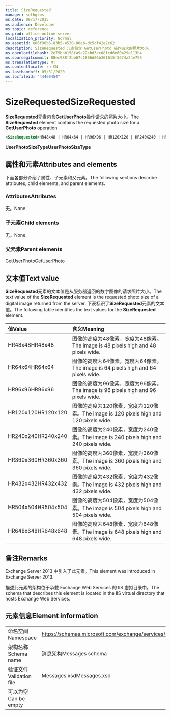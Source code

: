 ```yaml
---
title: SizeRequested
manager: sethgros
ms.date: 09/17/2015
ms.audience: Developer
ms.topic: reference
ms.prod: office-online-server
localization_priority: Normal
ms.assetid: e86f98b6-83b5-4530-80eb-dc5df42e2c62
description: SizeRequested 元素包含 GetUserPhoto 操作请求的照片大小。
ms.openlocfilehash: 2e79bbb158fa9a22cbd3ec08fcd6e60429e113b4
ms.sourcegitcommit: 88ec988f2bb67c1866d06b361615f3674a24e795
ms.translationtype: MT
ms.contentlocale: zh-CN
ms.lasthandoff: 05/31/2020
ms.locfileid: "44460454"
---
```

# <a name="sizerequested"></a><span data-ttu-id="ef3ee-103">SizeRequested</span><span class="sxs-lookup"><span data-stu-id="ef3ee-103">SizeRequested</span></span>

<span data-ttu-id="ef3ee-104">**SizeRequested**元素包含**GetUserPhoto**操作请求的照片大小。</span><span class="sxs-lookup"><span data-stu-id="ef3ee-104">The **SizeRequested** element contains the requested photo size for a **GetUserPhoto** operation.</span></span> 
  
```XML
<SizeRequested>HR48x48 | HR64x64 | HR96X96 | HR120X120 | HR240X240 | HR360X360 | HR432X432 | HR504X504 | HR648X648</SizeRequested>
```

 <span data-ttu-id="ef3ee-105">**UserPhotoSizeType**</span><span class="sxs-lookup"><span data-stu-id="ef3ee-105">**UserPhotoSizeType**</span></span>
## <a name="attributes-and-elements"></a><span data-ttu-id="ef3ee-106">属性和元素</span><span class="sxs-lookup"><span data-stu-id="ef3ee-106">Attributes and elements</span></span>

<span data-ttu-id="ef3ee-107">下面各部分介绍了属性、子元素和父元素。</span><span class="sxs-lookup"><span data-stu-id="ef3ee-107">The following sections describe attributes, child elements, and parent elements.</span></span>
  
### <a name="attributes"></a><span data-ttu-id="ef3ee-108">Attributes</span><span class="sxs-lookup"><span data-stu-id="ef3ee-108">Attributes</span></span>

<span data-ttu-id="ef3ee-109">无。</span><span class="sxs-lookup"><span data-stu-id="ef3ee-109">None.</span></span>
  
### <a name="child-elements"></a><span data-ttu-id="ef3ee-110">子元素</span><span class="sxs-lookup"><span data-stu-id="ef3ee-110">Child elements</span></span>

<span data-ttu-id="ef3ee-111">无。</span><span class="sxs-lookup"><span data-stu-id="ef3ee-111">None.</span></span>
  
### <a name="parent-elements"></a><span data-ttu-id="ef3ee-112">父元素</span><span class="sxs-lookup"><span data-stu-id="ef3ee-112">Parent elements</span></span>

[<span data-ttu-id="ef3ee-113">GetUserPhoto</span><span class="sxs-lookup"><span data-stu-id="ef3ee-113">GetUserPhoto</span></span>](getuserphoto.md)
  
## <a name="text-value"></a><span data-ttu-id="ef3ee-114">文本值</span><span class="sxs-lookup"><span data-stu-id="ef3ee-114">Text value</span></span>

<span data-ttu-id="ef3ee-115">**SizeRequested**元素的文本值是从服务器返回的数字图像的请求照片大小。</span><span class="sxs-lookup"><span data-stu-id="ef3ee-115">The text value of the **SizeRequested** element is the requested photo size of a digital image returned from the server.</span></span> <span data-ttu-id="ef3ee-116">下表标识了**SizeRequested**元素的文本值。</span><span class="sxs-lookup"><span data-stu-id="ef3ee-116">The following table identifies the text values for the **SizeRequested** element.</span></span> 
  
|<span data-ttu-id="ef3ee-117">**值**</span><span class="sxs-lookup"><span data-stu-id="ef3ee-117">**Value**</span></span>|<span data-ttu-id="ef3ee-118">**含义**</span><span class="sxs-lookup"><span data-stu-id="ef3ee-118">**Meaning**</span></span>|
|:-----|:-----|
|<span data-ttu-id="ef3ee-119">HR48x48</span><span class="sxs-lookup"><span data-stu-id="ef3ee-119">HR48x48</span></span>  <br/> |<span data-ttu-id="ef3ee-120">图像的高度为48像素，宽度为48像素。</span><span class="sxs-lookup"><span data-stu-id="ef3ee-120">The image is 48 pixels high and 48 pixels wide.</span></span>  <br/> |
|<span data-ttu-id="ef3ee-121">HR64x64</span><span class="sxs-lookup"><span data-stu-id="ef3ee-121">HR64x64</span></span>  <br/> |<span data-ttu-id="ef3ee-122">图像的高度为64像素，宽度为64像素。</span><span class="sxs-lookup"><span data-stu-id="ef3ee-122">The image is 64 pixels high and 64 pixels wide.</span></span>  <br/> |
|<span data-ttu-id="ef3ee-123">HR96x96</span><span class="sxs-lookup"><span data-stu-id="ef3ee-123">HR96x96</span></span>  <br/> |<span data-ttu-id="ef3ee-124">图像的高度为96像素，宽度为96像素。</span><span class="sxs-lookup"><span data-stu-id="ef3ee-124">The image is 96 pixels high and 96 pixels wide.</span></span>  <br/> |
|<span data-ttu-id="ef3ee-125">HR120x120</span><span class="sxs-lookup"><span data-stu-id="ef3ee-125">HR120x120</span></span>  <br/> |<span data-ttu-id="ef3ee-126">图像的高度为120像素，宽度为120像素。</span><span class="sxs-lookup"><span data-stu-id="ef3ee-126">The image is 120 pixels high and 120 pixels wide.</span></span>  <br/> |
|<span data-ttu-id="ef3ee-127">HR240x240</span><span class="sxs-lookup"><span data-stu-id="ef3ee-127">HR240x240</span></span>  <br/> |<span data-ttu-id="ef3ee-128">图像的高度为240像素，宽度为240像素。</span><span class="sxs-lookup"><span data-stu-id="ef3ee-128">The image is 240 pixels high and 240 pixels wide.</span></span>  <br/> |
|<span data-ttu-id="ef3ee-129">HR360x360</span><span class="sxs-lookup"><span data-stu-id="ef3ee-129">HR360x360</span></span>  <br/> |<span data-ttu-id="ef3ee-130">图像的高度为360像素，宽度为360像素。</span><span class="sxs-lookup"><span data-stu-id="ef3ee-130">The image is 360 pixels high and 360 pixels wide.</span></span>  <br/> |
|<span data-ttu-id="ef3ee-131">HR432x432</span><span class="sxs-lookup"><span data-stu-id="ef3ee-131">HR432x432</span></span>  <br/> |<span data-ttu-id="ef3ee-132">图像的高度为432像素，宽度为432像素。</span><span class="sxs-lookup"><span data-stu-id="ef3ee-132">The image is 432 pixels high and 432 pixels wide.</span></span>  <br/> |
|<span data-ttu-id="ef3ee-133">HR504x504</span><span class="sxs-lookup"><span data-stu-id="ef3ee-133">HR504x504</span></span>  <br/> |<span data-ttu-id="ef3ee-134">图像的高度为504像素，宽度为504像素。</span><span class="sxs-lookup"><span data-stu-id="ef3ee-134">The image is 504 pixels high and 504 pixels wide.</span></span>  <br/> |
|<span data-ttu-id="ef3ee-135">HR648x648</span><span class="sxs-lookup"><span data-stu-id="ef3ee-135">HR648x648</span></span>  <br/> |<span data-ttu-id="ef3ee-136">图像的高度为648像素，宽度为648像素。</span><span class="sxs-lookup"><span data-stu-id="ef3ee-136">The image is 648 pixels high and 648 pixels wide.</span></span>  <br/> |
   
## <a name="remarks"></a><span data-ttu-id="ef3ee-137">备注</span><span class="sxs-lookup"><span data-stu-id="ef3ee-137">Remarks</span></span>

<span data-ttu-id="ef3ee-138">Exchange Server 2013 中引入了此元素。</span><span class="sxs-lookup"><span data-stu-id="ef3ee-138">This element was introduced in Exchange Server 2013.</span></span>
  
<span data-ttu-id="ef3ee-139">描述此元素的架构位于承载 Exchange Web Services 的 IIS 虚拟目录中。</span><span class="sxs-lookup"><span data-stu-id="ef3ee-139">The schema that describes this element is located in the IIS virtual directory that hosts Exchange Web Services.</span></span>
  
## <a name="element-information"></a><span data-ttu-id="ef3ee-140">元素信息</span><span class="sxs-lookup"><span data-stu-id="ef3ee-140">Element information</span></span>

|||
|:-----|:-----|
|<span data-ttu-id="ef3ee-141">命名空间</span><span class="sxs-lookup"><span data-stu-id="ef3ee-141">Namespace</span></span>  <br/> |https://schemas.microsoft.com/exchange/services/2006/messages  <br/> |
|<span data-ttu-id="ef3ee-142">架构名称</span><span class="sxs-lookup"><span data-stu-id="ef3ee-142">Schema name</span></span>  <br/> |<span data-ttu-id="ef3ee-143">消息架构</span><span class="sxs-lookup"><span data-stu-id="ef3ee-143">Messages schema</span></span>  <br/> |
|<span data-ttu-id="ef3ee-144">验证文件</span><span class="sxs-lookup"><span data-stu-id="ef3ee-144">Validation file</span></span>  <br/> |<span data-ttu-id="ef3ee-145">Messages.xsd</span><span class="sxs-lookup"><span data-stu-id="ef3ee-145">Messages.xsd</span></span>  <br/> |
|<span data-ttu-id="ef3ee-146">可以为空</span><span class="sxs-lookup"><span data-stu-id="ef3ee-146">Can be empty</span></span>  <br/> ||
   


